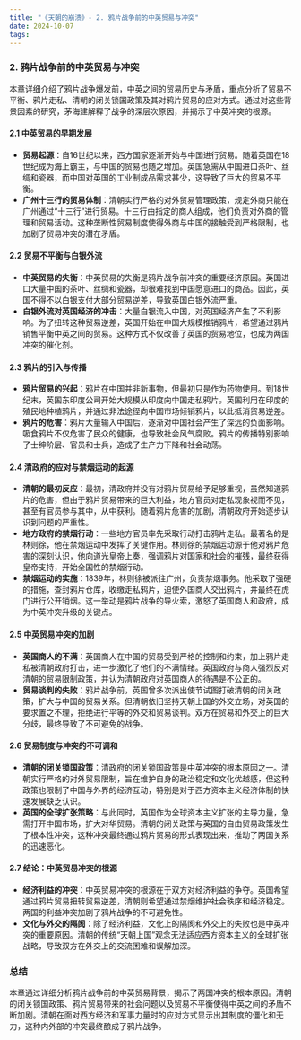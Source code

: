 ```yaml
---
title: "《天朝的崩溃》- 2. 鸦片战争前的中英贸易与冲突"
date: 2024-10-07
tags: 
---
```

### 2. **鸦片战争前的中英贸易与冲突**

本章详细介绍了鸦片战争爆发前，中英之间的贸易历史与矛盾，重点分析了贸易不平衡、鸦片走私、清朝的闭关锁国政策及其对鸦片贸易的应对方式。通过对这些背景因素的研究，茅海建解释了战争的深层次原因，并揭示了中英冲突的根源。

#### 2.1 **中英贸易的早期发展**
   - **贸易起源**：自16世纪以来，西方国家逐渐开始与中国进行贸易。随着英国在18世纪成为海上霸主，与中国的贸易也随之增加。英国急需从中国进口茶叶、丝绸和瓷器，而中国对英国的工业制成品需求甚少，这导致了巨大的贸易不平衡。
   - **广州十三行的贸易体制**：清朝实行严格的对外贸易管理政策，规定外商只能在广州通过“十三行”进行贸易。十三行由指定的商人组成，他们负责对外商的管理和贸易活动。这种垄断性贸易制度使得外商与中国的接触受到严格限制，也加剧了贸易冲突的潜在矛盾。

#### 2.2 **贸易不平衡与白银外流**
   - **中英贸易的失衡**：中英贸易的失衡是鸦片战争前冲突的重要经济原因。英国进口大量中国的茶叶、丝绸和瓷器，却很难找到中国愿意进口的商品。因此，英国不得不以白银支付大部分贸易逆差，导致英国白银外流严重。
   - **白银外流对英国经济的冲击**：大量白银流入中国，对英国经济产生了不利影响。为了扭转这种贸易逆差，英国开始在中国大规模推销鸦片，希望通过鸦片销售平衡中英之间的贸易。这种方式不仅改善了英国的贸易地位，也成为两国冲突的催化剂。

#### 2.3 **鸦片的引入与传播**
   - **鸦片贸易的兴起**：鸦片在中国并非新事物，但最初只是作为药物使用。到18世纪末，英国东印度公司开始大规模从印度向中国走私鸦片。英国利用在印度的殖民地种植鸦片，并通过非法途径向中国市场倾销鸦片，以此抵消贸易逆差。
   - **鸦片的危害**：鸦片大量输入中国后，逐渐对中国社会产生了深远的负面影响。吸食鸦片不仅危害了民众的健康，也导致社会风气腐败。鸦片的传播特别影响了士绅阶层、官员和士兵，造成了生产力下降和社会动荡。

#### 2.4 **清政府的应对与禁烟运动的起源**
   - **清朝的最初反应**：最初，清政府并没有对鸦片贸易给予足够重视，虽然知道鸦片的危害，但由于鸦片贸易带来的巨大利益，地方官员对走私现象视而不见，甚至有官员参与其中，从中获利。随着鸦片危害的加剧，清朝政府开始逐步认识到问题的严重性。
   - **地方政府的禁烟行动**：一些地方官员率先采取行动打击鸦片走私。最著名的是林则徐，他在禁烟运动中发挥了关键作用。林则徐的禁烟运动源于他对鸦片危害的深刻认识，他向道光皇帝上奏，强调鸦片对国家和社会的摧残，最终获得皇帝支持，开始全国性的禁烟行动。
   - **禁烟运动的实施**：1839年，林则徐被派往广州，负责禁烟事务。他采取了强硬的措施，查封鸦片仓库，收缴走私鸦片，迫使外国商人交出鸦片，并最终在虎门进行公开销烟。这一举动是鸦片战争的导火索，激怒了英国商人和政府，成为中英冲突升级的关键点。

#### 2.5 **中英贸易冲突的加剧**
   - **英国商人的不满**：英国商人在中国的贸易受到严格的控制和约束，加上鸦片走私被清朝政府打击，进一步激化了他们的不满情绪。英国政府与商人强烈反对清朝的贸易限制政策，并认为清朝政府对英国商人的待遇是不公正的。
   - **贸易谈判的失败**：鸦片战争前，英国曾多次派出使节试图打破清朝的闭关政策，扩大与中国的贸易关系。但清朝依旧坚持天朝上国的外交立场，对英国的要求置之不理，拒绝进行平等的外交和贸易谈判。双方在贸易和外交上的巨大分歧，最终导致了不可避免的战争。

#### 2.6 **贸易制度与冲突的不可调和**
   - **清朝的闭关锁国政策**：清政府的闭关锁国政策是中英冲突的根本原因之一。清朝实行严格的对外贸易限制，旨在维护自身的政治稳定和文化优越感，但这种政策也限制了中国与外界的经济互动，特别是对于西方资本主义经济体制的快速发展缺乏认识。
   - **英国的全球扩张策略**：与此同时，英国作为全球资本主义扩张的主导力量，急需打开中国市场，扩大对华贸易。清朝的闭关政策与英国的自由贸易政策发生了根本性冲突，这种冲突最终通过鸦片贸易的形式表现出来，推动了两国关系的迅速恶化。

#### 2.7 **结论：中英贸易冲突的根源**
   - **经济利益的冲突**：中英贸易冲突的根源在于双方对经济利益的争夺。英国希望通过鸦片贸易扭转贸易逆差，清朝则希望通过禁烟维护社会秩序和经济稳定。两国的利益冲突加剧了鸦片战争的不可避免性。
   - **文化与外交的隔阂**：除了经济利益，文化上的隔阂和外交上的失败也是中英冲突的重要原因。清朝的传统“天朝上国”观念无法适应西方资本主义的全球扩张战略，导致双方在外交上的交流困难和误解加深。

### 总结
本章通过详细分析鸦片战争前的中英贸易背景，揭示了两国冲突的根本原因。清朝的闭关锁国政策、鸦片贸易带来的社会问题以及贸易不平衡使得中英之间的矛盾不断加剧。清朝在面对西方经济和军事力量时的应对方式显示出其制度的僵化和无力，这种内外部的冲突最终酿成了鸦片战争。
